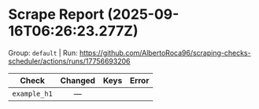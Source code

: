# Scrape Report (2025-09-16T06:26:23.277Z)

Group: `default`  |  Run: https://github.com/AlbertoRoca96/scraping-checks-scheduler/actions/runs/17756693206

| Check | Changed | Keys | Error |
|---|:---:|:--|:--|
| `example_h1` | — |  |  |

